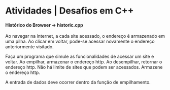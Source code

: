 # Atividades | Desafios em C++


#### Histórico do Browser -> historic.cpp

Ao  navegar  na  internet,  a  cada  site  acessado,  o  endereço  é armazenado em uma pilha. Ao clicar em voltar, pode-se acessar novamente o endereço anteriormente visitado.

Faça um programa que simule as funcionalidades de acessar um site  e  voltar.  Ao  empilhar,  armazenar  o  endereço  http.  Ao desempilhar,  retornar  o  endereço  http.  Não  há  limite  de  sites que podem ser acessados. Armazene  o  endereço  http.  

A  entrada  de  dados  deve  ocorrer dentro da função de empilhamento.


